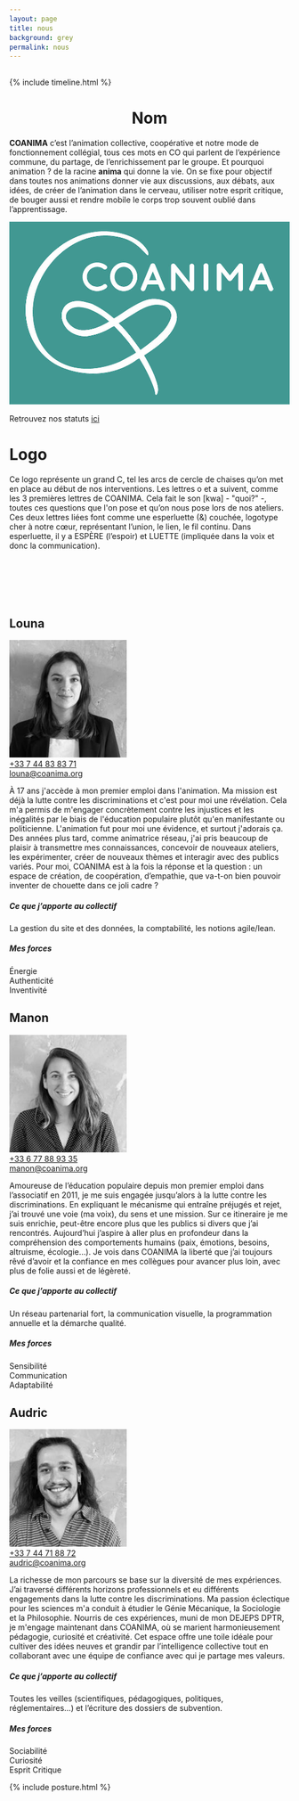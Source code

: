 ```yaml
---
layout: page
title: nous
background: grey
permalink: nous
---
```

<head>
  <script src="https://kit.fontawesome.com/ab10f6b37e.js" crossorigin="anonymous"></script>
</head>

<section class="page-section nous-section">
  <div class="container">
    <div class="row">
      <div class="col-lg-12 text-center">
        <h2 class="section-heading text-uppercase"></h2>
      </div>
    </div>
  </div>
</section>

{% include timeline.html %}

<div class="container">
  <div class="flex-container">
    <div class="flex-item">
      <h1><center>Nom</center></h1>
      <p>
        <strong>COANIMA</strong> c’est l’animation collective, coopérative et notre mode de fonctionnement collégial, tous ces mots en CO qui parlent de l’expérience commune, du partage, de l’enrichissement par le groupe. Et pourquoi animation ? de la racine <strong>anima</strong> qui donne la vie. On se fixe pour objectif dans toutes nos animations donner vie aux discussions, aux débats, aux idées, de créer de l’animation dans le cerveau, utiliser notre esprit critique, de bouger aussi et rendre mobile le corps trop souvent oublié dans l’apprentissage.
      </p>
    </div>
    <div class="flex-item">
      <img src="assets/img/gros-logo.jpg" alt="logo coanima" class="logo">
      <p class="text-center">Retrouvez nos statuts <a href="/statuts">ici</a></p>
    </div>
    <div class="flex-item">
      <h1 class="text-center">Logo</h1>
      <p>
        Ce logo représente un grand C, tel les arcs de cercle de chaises qu’on met en place au début de nos interventions. Les lettres o et a suivent, comme les 3 premières lettres de COANIMA. Cela fait le son [kwa] - "quoi?" -, toutes ces questions que l'on pose et qu’on nous pose lors de nos ateliers. Ces deux lettres liées font comme une esperluette (&) couchée, logotype cher à notre cœur, représentant l’union, le lien, le fil continu. Dans esperluette, il y a ESPÈRE (l’espoir) et LUETTE (impliquée dans la voix et donc la communication).
      </p>
    </div>
  </div>
</div>

<div style="height: 75px;"></div>


<h2>Louna</h2>

<img class="photo-equipe" src="assets/img/team/louna.jpg" alt="Louna" />

<!-- Informations de contact de Louna -->
<div class="contact-info">
  <i class="fa-solid fa-phone fa-lg"></i> <a href="tel:+33744838371">+33 7 44 83 83 71</a> <br>
  <i class="fa-solid fa-envelope fa-lg"></i> <a href="mailto:louna@coanima.org">louna@coanima.org</a>
</div>

<p class="description">À 17 ans j'accède à mon premier emploi dans l'animation. Ma mission est déjà la lutte contre les discriminations et c'est pour moi une révélation. Cela m'a permis de m'engager concrètement contre les injustices et les inégalités par le biais de l'éducation populaire plutôt qu'en manifestante ou politicienne. L'animation fut pour moi une évidence, et surtout j'adorais ça. Des années plus tard, comme animatrice réseau, j'ai pris beaucoup de plaisir à transmettre mes connaissances, concevoir de nouveaux ateliers, les expérimenter, créer de nouveaux thèmes et interagir avec des publics variés. Pour moi, COANIMA est à la fois la réponse et la question : un espace de création, de coopération, d’empathie, que va-t-on bien pouvoir inventer de chouette dans ce joli cadre ?</p>

<div class="ce-que-j-apporte">
  <h5>Ce que j’apporte au collectif</h5>
  <p class="text-center">La gestion du site et des données, la comptabilité, les notions agile/lean.</p>
</div>

<div class="mes-forces">
  <h5>Mes forces</h5>
    <div class="force-icon">
      <i class="fa-solid fa-sun fa-3x"></i>
      <span>Énergie</span>
    </div>
    <div class="force-icon">
      <i class="fa-regular fa-copyright fa-3x"></i>
      <span>Authenticité</span>
    </div>
    <div class="force-icon">
      <i class="fa-solid fa-lightbulb fa-3x"></i>
      <span>Inventivité</span>
    </div>
</div>

<h2>Manon</h2>

  <img src="assets/img/team/manon.jpg" class="photo-equipe" alt="Manon" />

<!-- Informations de contact de Manon -->
<div class="contact-info">
  <i class="fa-solid fa-phone fa-lg"></i> <a href="tel:+33677889335">+33 6 77 88 93 35</a> <br>
  <i class="fa-solid fa-envelope fa-lg"></i> <a href="mailto:manon@coanima.org">manon@coanima.org</a>
</div>

<p class="description">Amoureuse de l’éducation populaire depuis mon premier emploi dans l’associatif en 2011, je me suis engagée jusqu’alors à la lutte contre les discriminations. En expliquant le mécanisme qui entraîne préjugés et rejet, j’ai trouvé une voie (ma voix), du sens et une mission. Sur ce itineraire je me suis enrichie, peut-être encore plus que les publics si divers que j’ai rencontrés. Aujourd’hui j’aspire à aller plus en profondeur dans la compréhension des comportements humains (paix, émotions, besoins, altruisme, écologie…). Je vois dans COANIMA la liberté que j’ai toujours rêvé d’avoir et la confiance en mes collègues pour avancer plus loin, avec plus de folie aussi et de légèreté.</p>

<div class="ce-que-j-apporte">
  <h5>Ce que j’apporte au collectif</h5>
  <p class="text-center">Un réseau partenarial fort, la communication visuelle, la programmation annuelle et la démarche qualité.</p>
</div>

<div class="mes-forces">
<h5>Mes forces</h5>
  <div class="force-icon">
    <i class="fa-solid fa-heart-pulse fa-3x"></i>
    <span>Sensibilité</span>
  </div>

  <div class="force-icon">
    <i class="fa-regular fa-comments fa-3x"></i>
    <span>Communication</span>
  </div>

  <div class="force-icon">
    <i class="fa-brands fa-hotjar fa-3x"></i>
    <span>Adaptabilité</span>
  </div>
</div>

<h2>Audric</h2>

<img src="assets/img/team/audric.jpg" class="photo-equipe" alt="Audric" />

<!-- Informations de contact de Audric -->
<div class="contact-info">
  <i class="fa-solid fa-phone fa-lg"></i> <a href="tel:+33783677212">+33 7 44 71 88 72</a> <br>
  <i class="fa-solid fa-envelope fa-lg"></i> <a href="mailto:audric@coanima.org">audric@coanima.org</a>
</div>

<p class="description">La richesse de mon parcours se base sur la diversité de mes expériences. J’ai traversé différents horizons professionnels et eu différents engagements dans la lutte contre les discriminations. Ma passion éclectique pour les sciences m'a conduit à étudier le Génie Mécanique, la Sociologie et la Philosophie. Nourris de ces expériences, muni de mon DEJEPS DPTR, je m'engage maintenant dans COANIMA, où se marient harmonieusement pédagogie, curiosité et créativité. Cet espace offre une toile idéale pour cultiver des idées neuves et grandir par l’intelligence collective tout en collaborant avec une équipe de confiance avec qui je partage mes valeurs.</p>

<div class="ce-que-j-apporte">
  <h5>Ce que j’apporte au collectif</h5>
  <p class="text-center">Toutes les veilles (scientifiques, pédagogiques, politiques, réglementaires…) et l’écriture des dossiers de subvention.</p>
</div>

<div class="mes-forces">
<h5>Mes forces</h5>
  <div class="force-icon">
    <i class="fa-solid fa-users fa-3x"></i>
    <span>Sociabilité</span>
  </div>

  <div class="force-icon">
    <i class="fa-brands fa-searchengin fa-3x"></i>
    <span>Curiosité</span>
  </div>

  <div class="force-icon">
    <i class="fa-solid fa-head-side-virus fa-3x"></i>
    <span>Esprit Critique</span>
  </div>
</div>

{% include posture.html %}